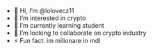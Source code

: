 - 👋 Hi, I’m @lolovecz11
- 👀 I’m interested in crypto
- 🌱 I’m currently learning student
- 💞️ I’m looking to collaborate on crypto industry
- ⚡ Fun fact: im milionare in mdl

<!---
lolovecz11/lolovecz11 is a ✨ special ✨ repository because its `README.md` (this file) appears on your GitHub profile.
You can click the Preview link to take a look at your changes.
--->
